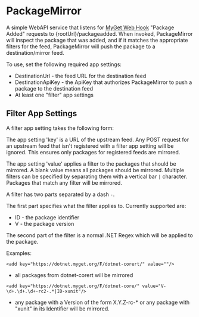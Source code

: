 # PackageMirror

A simple WebAPI service that listens for [MyGet Web Hook](http://docs.myget.org/docs/reference/webhooks) "Package Added" requests 
to {rootUrl}/packageadded. When invoked, PackageMirror will inspect the package that was added, and if it
matches the appropriate filters for the feed, PackageMirror will push the package to a destination/mirror feed.

To use, set the following required app settings:
- DestinationUrl - the feed URL for the destination feed
- DestinationApiKey - the ApiKey that authorizes PackageMirror to push a package to the destination feed
- At least one "filter" app settings

## Filter App Settings ##

A filter app setting takes the following form:

The app setting 'key' is a URL of the upstream feed. Any POST request for an upstream feed that isn't registered
with a filter app setting will be ignored. This ensures only packages for registered feeds are mirrored.

The app setting 'value' applies a filter to the packages that should be mirrored. A blank value means all
packages should be mirrored. Multiple filters can be specified by separating them with a vertical bar `|` character.
Packages that match any filter will be mirrored.

A filter has two parts separated by a dash `-`. 

The first part specifies what the filter applies to. Currently supported are:
- ID - the package identifier
- V - the package version

The second part of the filter is a normal .NET Regex which will be applied to the package.

Examples:

`<add key="https://dotnet.myget.org/F/dotnet-corert/" value=""/>`

- all packages from dotnet-corert will be mirrored

`<add key="https://dotnet.myget.org/F/dotnet-core/" value="V-\d+.\d+.\d+-rc2-.*|ID-xunit"/>`

- any package with a Version of the form X.Y.Z-rc-* or any package with "xunit" in its Identifier will be mirrored.
